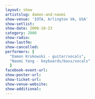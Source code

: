 ```yaml
---
layout: show
artistslug: damon-and-naomi
show-venue: 'IOTA, Arlington VA, USA'
show-setlist: 
show-date: 2000-10-23
category: 2000
show-radio: 
show-lastfm: 
show-cancelled: 
performers: [
  "Damon Krukowski - guitar/vocals",
  "Naomi Yang - keyboards/bass/vocals"
  ]
facebook-event-url: 
show-poster-url: 
show-ticket-url: 
show-venue-website: 
show-additional: 
---
```


